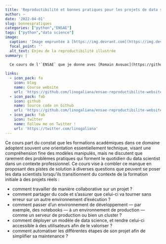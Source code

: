 ```yaml
---
title: 'Reproductibilité et bonnes pratiques pour les projets de data science'
author: ~
date: '2022-04-01'
slug: bonnespratiques
categories: ["python","ENSAE"]
tags: ["python","data science"]
image:
  caption: 'Image empruntée à [https://img.devrant.com](https://img.devrant.com/devrant/rant/r_174386_yx6zV.jpg)'
  focal_point: ''
  alt_text: Enjeu de la reproductibilité illustrée
summary: |

  Ce cours de l'`ENSAE` que je donne avec [Romain Avouac](https://github.com/avouacr) est disponible sur le site web https://ensae-reproductibilite.netlify.app/ (dépôt <a href="https://github.com/linogaliana/ensae-reproductibilite-website" class="github"><i class="fab fa-github"></i></a>).
  
links:
  - icon_pack: fa
    icon: blog
    name: Course website
    url: 'https://github.com/linogaliana/ensae-reproductibilite-website'
  - icon_pack: fab
    icon: github
    name: Source code on Github
    url: 'https://github.com/linogaliana/ensae-reproductibilite-website'
  - icon_pack: fab
    icon: twitter
    name: Follow me on Twitter !
    url: 'https://twitter.com/linogaliana'
---
```


  Ce cours part du constat que les formations académiques dans ce domaine adoptent souvent une orientation essentiellement technique, visant une compréhension fine des modèles manipulés, mais ne discutent que rarement des problèmes pratiques qui forment le quotidien du data scientist dans un contexte professionnel. Ce cours vise à combler ce manque en proposant des pistes de solution à diverses questions que peuvent se poser les data scientists lorsqu’ils transitionnent du contexte de la formation initiale à des projets réels :

  * comment travailler de manière collaborative sur un projet ?
  * comment partager du code et s’assurer que celui-ci va tourner sans erreur sur un autre environnement d’exécution ?
  * comment passer d’un environnement de développement — par exemple, des notebooks — à un environnement de production — comme un serveur de production ou bien un cluster ?
  * comment déployer un modèle de data science, et rendre celui-ci accessible à des utilisateurs afin de le valoriser ?
  * comment automatiser les différentes étapes de son projet afin de simplifier sa maintenance ?

